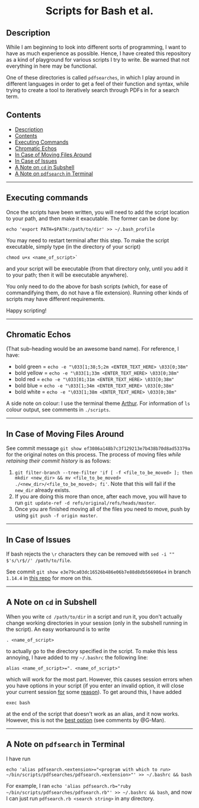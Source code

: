 <h1 align="center">
  Scripts for Bash et al.
</h1>


## Description

While I am beginning to look into different sorts of programming, I want to have as much experience as possible.  Hence, I have created this repository as a kind of playground for various scripts I try to write.  Be warned that not everything in here may be functional.

One of these directories is called `pdfsearches`, in which I play around in different languages in order to get a feel of their function and syntax, while trying to create a tool to iteratively search through PDFs in for a search term.

## Contents

- [Description](#description)
- [Contents](#contents)
- [Executing Commands](#executing-commands)
- [Chromatic Echos](#chromatic-echos)
- [In Case of Moving Files Around](#in-case-of-moving-files-around)
- [In Case of Issues](#in-case-of-issues)
- [A Note on `cd` in Subshell](#a-note-on-cd-in-subshell)
- [A Note on `pdfsearch` in Terminal](#a-note-on-pdfsearch-in-terminal)

---

## Executing commands

Once the scripts have been written, you will need to add the script location to your path, and then make it exacutable.  The former can be done by:
```
echo 'export PATH=$PATH:/path/to/dir' >> ~/.bash_profile
```
You may need to restart terminal after this step.  To make the script executable, simply type (in the directory of your script) 
```
chmod u+x <name_of_script>`
```
and your script will be executable (from that directory only, until you add it to your path; then it will be executable anywhere).

You only need to do the above for bash scripts (which, for ease of commandifying them, do not have a file extension).  Running other kinds of scripts may have different requirements.

Happy scripting!

---

## Chromatic Echos

(That sub-heading would be an awesome band name).  For reference, I have:
* bold green = `echo -e "\033[1;38;5;2m <ENTER_TEXT_HERE> \033[0;38m"`
* bold yellow = `echo -e "\033[1;33m <ENTER_TEXT_HERE> \033[0;38m"`
* bold red = `echo -e "\033[01;31m <ENTER_TEXT_HERE> \033[0;38m"`
* bold blue = `echo -e "\033[1;34m <ENTER_TEXT_HERE> \033[0;38m"`
* bold white = `echo -e "\033[1;38m <ENTER_TEXT_HERE> \033[0;38m"`

A side note on colour: I use the terminal theme [Arthur](https://github.com/lysyi3m/macos-terminal-themes).  For information of `ls` colour output, see comments in `./scripts`.

---

## In Case of Moving Files Around

See commit message `git show ef3086a148b7c3f129213e7b438b70d8ad53379a` for the original notes on this process.  The process of moving files *while retaining their commit history* is as follows:
1. `git filter-branch --tree-filter 'if [ -f <file_to_be_moved> ]; then mkdir <new_dir> && mv <file_to_be_moved> ./<new_dir>/<file_to_be_moved>; fi'`.  Note that this will fail if the `new_dir` already exists.
2. If you are doing this more than once, after each move, you will have to run `git update-ref -d refs/original/refs/heads/master`.
3. Once you are finished moving all of the files you need to move, push by using `git push -f origin master`.

---

## In Case of Issues

If bash rejects the `\r` characters they can be removed with `sed -i "" $'s/\r$//' /path/to/file`.

See commit `git show e3e79ca03dc16526b486e06b7e88d8db566986e4` in branch `1.14.4` in [this repo](https://github.com/Explosive-Crayons/Electrum) for more on this.

---

## A Note on `cd` in Subshell

When you write `cd /path/to/dir` in a script and run it, you don't actually change working directories in your session (only in the subshell running in the script).  An easy workaround is to write
```
. <name_of_script>
```
to actually go to the directory specified in the script.  To make this less annoying, I have added to my `~/.bashrc` the following line:
```
alias <name_of_script>=". <name_of_script>"
```
which will work for the most part.  However, this causes session errors when you have options in your script (if you enter an invalid option, it will close your current session [for](https://stackoverflow.com/questions/32418438/how-can-i-disable-bash-sessions-in-os-x-el-capitan) some [reason](https://www.reddit.com/r/osx/comments/397uep/changes_to_bash_sessions_and_terminal_in_el/)).  To get around this, I have added
```
exec bash
```
at the end of the script that doesn't work as an alias, and it now works.  However, this is not the [best option](https://unix.stackexchange.com/a/278080/372726) (see comments by @G-Man).

---

## A Note on `pdfsearch` in Terminal

I have run
```
echo 'alias pdfsearch.<extension>="<program with which to run> ~/bin/scripts/pdfsearches/pdfsearch.<extension>"' >> ~/.bashrc && bash
```
For example, I ran `echo 'alias pdfsearch.rb="ruby ~/bin/scripts/pdfsearches/pdfsearch.rb"' >> ~/.bashrc && bash`, and now I can just run `pdfsearch.rb <search string>` in any directory.
